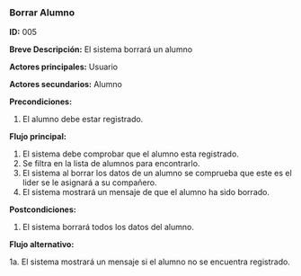 ### **Borrar Alumno**

**ID:** 005

**Breve Descripción:** El sistema borrará un alumno

**Actores principales:** Usuario

**Actores secundarios:** Alumno

**Precondiciones:** 

 1. El alumno debe estar registrado.

 **Flujo principal:**

  1. El sistema debe comprobar que el alumno esta registrado.
  2. Se filtra en la lista de alumnos para encontrarlo. 
  3. El sistema al borrar los datos de un alumno se comprueba que este es el lider se le asignará a su compañero.
  4. El sistema mostrará un mensaje de que el alumno ha sido borrado.
  

**Postcondiciones:**

  1. El sistema borrará todos los datos del alumno.
 

 **Flujo alternativo:**

  1a. El sistema mostrará un mensaje si el alumno no se encuentra registrado.
